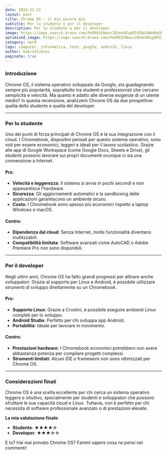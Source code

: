 ```yaml
---
date: 2024-11-22
layout: post
title: Chrome OS - il mio parere mio
subtitle: Per lo studente e per il developer
description: Per lo studente e per il developer
image: https://imgs.search.brave.com/PnERk5tNwsxJQtmnUEupDFUIAe3HAdHz48Z8uxBKjxc/rs:fit:860:0:0:0/g:ce/aHR0cHM6Ly93d3cu/YW5kcm9pZGF1dGhv/cml0eS5jb20vd3At/Y29udGVudC91cGxv/YWRzLzIwMjQvMDkv/Z29vZ2xlLWNocm9t/ZWJvb2stTGVub3Zv/LUNocm9tZWJvb2st/RHVldC1hbmdsZS5q/cGc
optimized_image: https://imgs.search.brave.com/PnERk5tNwsxJQtmnUEupDFUIAe3HAdHz48Z8uxBKjxc/rs:fit:860:0:0:0/g:ce/aHR0cHM6Ly93d3cu/YW5kcm9pZGF1dGhv/cml0eS5jb20vd3At/Y29udGVudC91cGxv/YWRzLzIwMjQvMDkv/Z29vZ2xlLWNocm9t/ZWJvb2stTGVub3Zv/LUNocm9tZWJvb2st/RHVldC1hbmdsZS5q/cGc
category: nerd
tags: computer, informatica, tech, google, android, linux
author: GabrielJones
paginate: true
---
```


### Introduzione

Chrome OS, il sistema operativo sviluppato da Google, sta guadagnando sempre più popolarità, soprattutto tra studenti e professionisti che cercano semplicità e velocità. Ma quanto è adatto alle diverse esigenze di un utente medio? In questa recensione, analizzerò Chrome OS da due prospettive: quella dello studente e quella del developer.

---

### Per lo studente

Uno dei punti di forza principali di Chrome OS è la sua integrazione con il cloud. I Chromebook, dispositivi pensati per questo sistema operativo, sono noti per essere economici, leggeri e ideali per il lavoro scolastico. Grazie alle app di Google Workspace (come Google Docs, Sheets e Drive), gli studenti possono lavorare sui propri documenti ovunque ci sia una connessione a Internet.

#### Pro:
- **Velocità e leggerezza**: Il sistema si avvia in pochi secondi e non appesantisce l'hardware.
- **Sicurezza**: Gli aggiornamenti automatici e la sandboxing delle applicazioni garantiscono un ambiente sicuro.
- **Costo**: I Chromebook sono spesso più economici rispetto a laptop Windows o macOS.

#### Contro:
- **Dipendenza dal cloud**: Senza Internet, molte funzionalità diventano inutilizzabili.
- **Compatibilità limitata**: Software avanzati come AutoCAD o Adobe Premiere Pro non sono disponibili.

---

### Per il developer

Negli ultimi anni, Chrome OS ha fatto grandi progressi per attirare anche sviluppatori. Grazie al supporto per Linux e Android, è possibile utilizzare strumenti di sviluppo direttamente su un Chromebook.

#### Pro:
- **Supporto Linux**: Grazie a Crostini, è possibile eseguire ambienti Linux completi per lo sviluppo.
- **Android Studio**: Perfetto per chi sviluppa app Android.
- **Portabilità**: Ideale per lavorare in movimento.

#### Contro:
- **Prestazioni hardware**: I Chromebook economici potrebbero non avere abbastanza potenza per compilare progetti complessi.
- **Strumenti limitati**: Alcuni IDE o framework non sono ottimizzati per Chrome OS.

---

### Considerazioni finali

Chrome OS è una scelta eccellente per chi cerca un sistema operativo leggero e intuitivo, specialmente per studenti e sviluppatori che possono sfruttare le sue capacità cloud e Linux. Tuttavia, non è perfetto per chi necessita di software professionale avanzato o di prestazioni elevate.

**La mia valutazione finale**:  
- **Studente**: ★★★★☆  
- **Developer**: ★★★☆☆  

E tu? Hai mai provato Chrome OS? Fammi sapere cosa ne pensi nei commenti!
